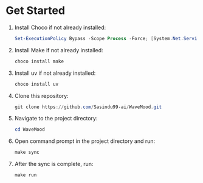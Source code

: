 # Get Started

1. Install Choco if not already installed:
   ```powershell
   Set-ExecutionPolicy Bypass -Scope Process -Force; [System.Net.ServicePointManager]::SecurityProtocol = [System.Net.ServicePointManager]::SecurityProtocol -bor 3072; iex ((New-Object System.Net.WebClient).DownloadString('https://community.chocolatey.org/install.ps1'))
   ```
2. Install Make if not already installed:
   ```powershell
   choco install make
   ```
3. Install uv if not already installed:
   ```powershell
   choco install uv
   ```
4. Clone this repository:
   ```powershell
   git clone https://github.com/Sasindu99-ai/WaveMood.git
   ```
5. Navigate to the project directory:
   ```powershell
   cd WaveMood
   ```
6. Open command prompt in the project directory and run:
   ```powershell
   make sync
   ```
7. After the sync is complete, run:
   ```powershell
   make run
   ```
